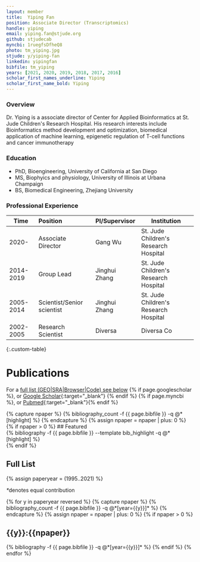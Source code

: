 ```yaml
---
layout: member
title:  Yiping Fan
position: Associate Director (Transcriptomics) 
handle: yiping 
email: yiping.fan@stjude.org
github: stjudecab
myncbi: 1ruegfsDfheQ8 
photo: tm_yiping.jpg
stjude: y/yiping-fan
linkedin: yipingfan 
bibfile: tm_yiping 
years: [2021, 2020, 2019, 2018, 2017, 2016]
scholar_first_names_underline: Yiping 
scholar_first_name_bold: Yiping
---
```


### Overview
Dr. Yiping is a associate director of Center for Applied Bioinformatics at St. Jude Children's Research Hospital. His research interests include Bioinformatics method development and optimization, biomedical application of machine learning, epigenetic regulation of T-cell functions and cancer immunotherapy


### Education
- PhD, Bioengineering, University of California at San Diego
- MS,  Biophyics and physiology, University of Illinois at Urbana Champaign
- BS,  Biomedical Engineering, Zhejiang University

### Professional Experience

Time        | Position                   | PI/Supervisor | Institution                           |
----------- | :-----------               | -----------   | -----------                           |
2020-       | Associate Director         | Gang Wu       | St. Jude Children's Research Hospital |
2014-2019   | Group Lead                 | Jinghui Zhang | St. Jude Children's Research Hospital |
2005-2014   | Scientist/Senior scientist | Jinghui Zhang | St. Jude Children's Research Hospital |
2002-2005   | Research Scientist         | Diversa       | Diversa Co                            |
{:.custom-table}

<!--more-->

# Publications

For a [full list (GEO\|SRA\|Browser\|Code) see below](#full-list)
{% if page.googlescholar %}, or [Google Scholar](https://scholar.google.com/citations?user={{page.googlescholar}}){:target="_blank"}
{% endif %} {% if page.myncbi %}, or [Pubmed](https://www.ncbi.nlm.nih.gov/myncbi/{{page.myncbi}}/bibliography/public/){:target="_blank"}{% endif %}


<div class="row">
  {% capture npaper %}
    {% bibliography_count -f {{ page.bibfile }} -q @*[highlight] %}
  {% endcapture %}
  {% assign npaper = npaper | plus: 0 %}
  {% if npaper > 0 %}
## Featured

<div class="publications_highlight">
  {% bibliography -f {{ page.bibfile }} --template bib_highlight -q @*[highlight] %}
</div>
{% endif %}

</div>

## Full List
{% assign paperyear = (1995..2021) %}

<nobr><em>*</em>denotes equal contribution</nobr>
<div class="publications">
{% for y in paperyear reversed  %}
  {% capture npaper %}
    {% bibliography_count -f {{ page.bibfile }} -q @*[year={{y}}]* %}
  {% endcapture %}
  {% assign npaper = npaper | plus: 0 %}
  {% if npaper > 0 %}
  <h2 class="year">{{y}}:{{npaper}}</h2>
  {% bibliography -f {{ page.bibfile }} -q @*[year={{y}}]* %}
  {% endif %}
{% endfor %}
</div>
